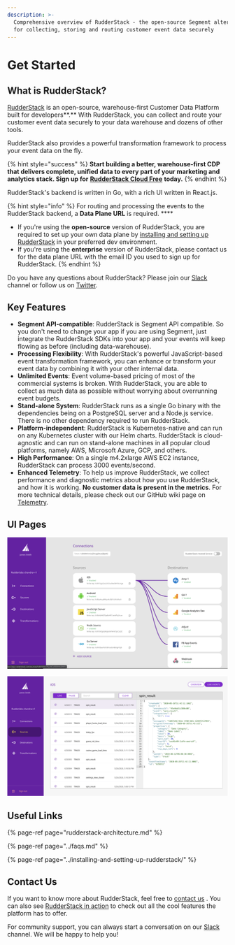 ```yaml
---
description: >-
  Comprehensive overview of RudderStack - the open-source Segment alternative
  for collecting, storing and routing customer event data securely
---
```


# Get Started

## What is RudderStack?

[RudderStack](https://rudderstack.com/) is an open-source, warehouse-first Customer Data Platform built for developers**.** With RudderStack, you can collect and route your customer event data securely to your data warehouse and dozens of other tools.

RudderStack also provides a powerful transformation framework to process your event data on the fly.

{% hint style="success" %}
**Start building a better, warehouse-first CDP that delivers complete, unified data to every part of your marketing and analytics stack. Sign up for** [**RudderStack Cloud Free**](https://app.rudderlabs.com/signup?type=freetrial) **today.**
{% endhint %}

RudderStack's backend is written in Go, with a rich UI written in React.js. 

{% hint style="info" %}
For routing and processing the events to the RudderStack backend, a **Data Plane URL** is required. ****

* If you're using the **open-source** version of RudderStack, you are required to set up your own data plane by [installing and setting up RudderStack](https://docs.rudderstack.com/installing-and-setting-up-rudderstack) in your preferred dev environment.
* If you're using the **enterprise** version of RudderStack, please contact us for the data plane URL with the email ID you used to sign up for RudderStack.
{% endhint %}

Do you have any questions about RudderStack? Please join our [Slack](https://resources.rudderstack.com/join-rudderstack-slack) channel or follow us on [Twitter](https://twitter.com/rudderstack).

## Key Features

* **Segment API-compatible**: RudderStack is Segment API compatible. So you don't need to change your app if you are using Segment, just integrate the RudderStack SDKs into your app and your events will keep flowing as before \(including data-warehouse\).
* **Processing Flexibility**: With RudderStack's powerful JavaScript-based event transformation framework, you can enhance or transform your event data by combining it with your other internal data.
* **Unlimited Events**: Event volume-based pricing of most of the commercial systems is broken. With RudderStack, you are able to collect as much data as possible without worrying about overrunning event budgets.
* **Stand-alone System**: RudderStack runs as a single Go binary with the dependencies being on a PostgreSQL server and a Node.js service. There is no other dependency required to run RudderStack.
* **Platform-independent**: RudderStack is Kubernetes-native and can run on any Kubernetes cluster with our Helm charts. RudderStack is cloud-agnostic and can run on stand-alone machines in all popular cloud platforms, namely AWS, Microsoft Azure, GCP, and others.
* **High Performance**: On a single m4.2xlarge AWS EC2 instance, RudderStack can process 3000 events/second.
* **Enhanced Telemetry**: To help us improve RudderStack, we collect performance and diagnostic metrics about how you use RudderStack, and how it is working. **No customer data is present in the metrics**. For more technical details, please check out our GitHub wiki page on [Telemetry](https://github.com/rudderlabs/rudder-server/wiki/RudderStack-Telemetry).

## UI Pages

![RudderStack Connections Page](../.gitbook/assets/image%20%2890%29.png)

![RudderStack Events Page](../.gitbook/assets/image%20%283%29.png)

## Useful Links

{% page-ref page="rudderstack-architecture.md" %}

{% page-ref page="../faqs.md" %}

{% page-ref page="../installing-and-setting-up-rudderstack/" %}

## Contact Us

If you want to know more about RudderStack, feel free to [contact us](mailto:%20contact@rudderstack.com) . You can also see [RudderStack in action](https://app.rudderstack.com/signup?type=freetrial) to check out all the cool features the platform has to offer.

For community support, you can always start a conversation on our [Slack](https://resources.rudderstack.com/join-rudderstack-slack) channel. We will be happy to help you!



